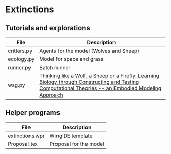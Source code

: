 # Extinctions

## Tutorials and explorations

File|Description
-------------|-----------------------------------------------------------------------------------------
critters.py|Agents for the model (Wolves and Sheep)
ecology.py|Model for space and grass
runner.py|Batch runner
wsg.py|[Thinking like a Wolf, a Sheep or a Firefly: Learning Biology through Constructing and Testing Computational Theories -- an Embodied Modeling Approach]( http://ccl.northwestern.edu/papers/wolfsheep.pdf)

## Helper programs

File|Description
-------------|-----------------------------------------------------------------------------------------
extinctions.wpr|WingIDE template
Proposal.tex|Proposal for the model
